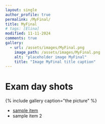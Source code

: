 ```yaml
---
layout: single
author_profile: true
permalink: /MyFinal/
title: MyFinal
# tags: [Elina]
modified: 11-11-2024
comments: true
gallery:
  - url: /assets/images/MyFinal.png
    image_path: /assets/images/MyFinal.png
    alt: "placeholder image MyFinal"
    title: "Image MyFinal title caption"
---
```


# Exam day shots


{% include gallery caption="the picture" %}

- [sample item](https://fccourse.liara.run/)
- sample item 2
